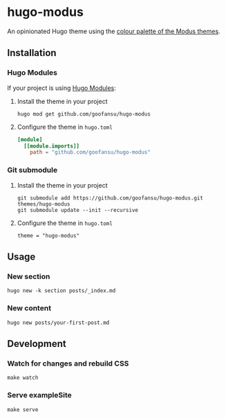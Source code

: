 # hugo-modus

An opinionated Hugo theme using the [colour palette of the Modus themes](https://protesilaos.com/emacs/modus-themes-colors).

## Installation

### Hugo Modules
If your project is using [Hugo Modules](https://gohugo.io/hugo-modules/use-modules/#use-a-module-for-a-theme):

1. Install the theme in your project
    ```shell
    hugo mod get github.com/goofansu/hugo-modus
    ```

2. Configure the theme in `hugo.toml`
    ```toml
    [module]
      [[module.imports]]
        path = "github.com/goofansu/hugo-modus"
    ```

### Git submodule

1. Install the theme in your project
    ```shell
    git submodule add https://github.com/goofansu/hugo-modus.git themes/hugo-modus
    git submodule update --init --recursive
    ```

2. Configure the theme in `hugo.toml`
    ```
    theme = "hugo-modus"
    ```

## Usage

### New section
```shell
hugo new -k section posts/_index.md
```

### New content
```shell
hugo new posts/your-first-post.md
```

## Development

### Watch for changes and rebuild CSS
```shell
make watch
```

### Serve exampleSite
```shell
make serve
```
